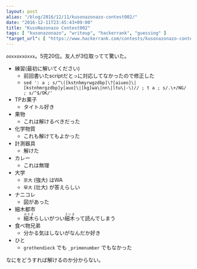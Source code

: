 ```yaml
---
layout: post
alias: "/blog/2016/12/11/kusonazonazo-contest002/"
date: "2016-12-11T23:45:43+09:00"
title: "KusoNazonazo Contest002"
tags: [ "kusonazonazo", "writeup", "hackerrank", "guessing" ]
"target_url": [ "https://www.hackerrank.com/contests/kusonazonazo-contest002/challenges" ]
---
```


`ooxxoxxoxxx`。$5$完$20$位。友人が$3$位取ってて驚いた。

-   練習(最初に解いてください)
    -   前回書いたscriptだと`っ`に対応してなかったので修正した
    -   `sed ': a ; s/^\([kstnhmyrwgzdbp]\?[aiueo]\|[kstnhmrgzdbp]y[auo]\|[kg]wa\|nn\|ltu\|-\)// ; t a ; s/.\+/NG/ ; s/^$/OK/'`
-   TPお菓子
    -    タイトル好き
-   果物
    -   これは解けるべきだった
-   化学物質
    -   これも解けてもよかった
-   計測器具
    -   解けた
-   カレー
    -   これは無理
-   大学
    -   `京大` (強大) はWA
    -   `早大` (壮大) が答えらしい
-   ナニコレ
    -   図があった
-   細木都市
    -   <ruby>細木<rt>ほそき</rt></ruby>らしいがつい<ruby>細木<rt>さいき</rt></ruby>って読んでしまう
-   食べ物兄弟
    -   分かる気はしないがなんだか好き
-   ひと
    -   `grothendieck` でも `_primenumber` でもなかった

なにをどうすれば解けるのか分からない。
